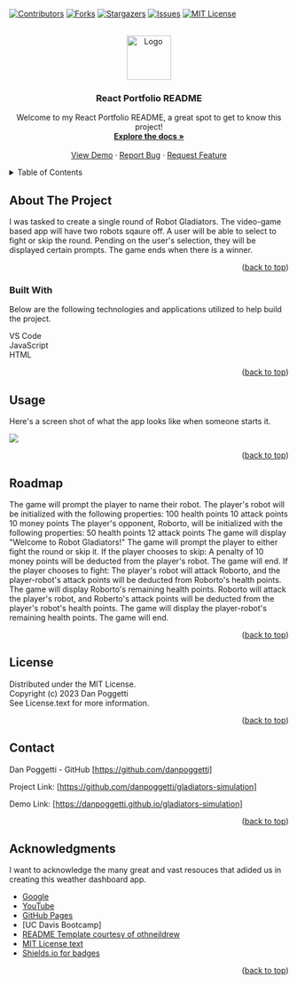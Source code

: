 <a name="readme-top"></a>

[![Contributors][contributors-shield]][contributors-url]
[![Forks][forks-shield]][forks-url]
[![Stargazers][stars-shield]][stars-url]
[![Issues][issues-shield]][issues-url]
[![MIT License][license-shield]][license-url]

<!-- PROJECT LOGO -->
<br />
<div align="center">
    <img src="./src/images/logo.png" alt="Logo" width="80" height="80">

  <h3 align="center">React Portfolio README</h3>

  <p align="center">
    Welcome to my React Portfolio README, a great spot to get to know this project!
    <br />
    <a href="https://github.com/danpoggetti/gladiators-simulation"><strong>Explore the docs »</strong></a>
    <br />
    <br />
    <a href="https://danpoggetti.github.io/gladiators-simulation/">View Demo</a>
    ·
    <a href="https://github.com/danpoggetti/gladiators-simulation/issues">Report Bug</a>
    ·
    <a href="https://github.com/danpoggetti/gladiators-simulation/issues">Request Feature</a>
  </p>
</div>

<!-- TABLE OF CONTENTS -->
<details>
  <summary>Table of Contents</summary>
  <ol>
    <li>
      <a href="#about-the-project">About The Project</a>
      <ul>
        <li><a href="#built-with">Built With</a></li>
      </ul>
    </li>
    <li><a href="#getting-started">Getting Started</a></li>
    <li><a href="#usage">Usage</a></li>
    <li><a href="#roadmap">Roadmap</a></li>
    <li><a href="#contributing">Contributing</a></li>
    <li><a href="#license">License</a></li>
    <li><a href="#contact">Contact</a></li>
    <li><a href="#acknowledgments">Acknowledgments</a></li>
  </ol>
</details>

<!-- ABOUT THE PROJECT -->

## About The Project

I was tasked to create a single round of Robot Gladiators. The video-game based app will have two robots sqaure off. A user will be able to select to fight or skip the round. Pending on the user's selection, they will be displayed certain prompts. The game ends when there is a winner.

<p align="right">(<a href="#readme-top">back to top</a>)</p>

### Built With

Below are the following technologies and applications utilized to help build the project.<br>

VS Code<br>
JavaScript<br>
HTML<br>

<p align="right">(<a href="#readme-top">back to top</a>)</p>

## Usage

Here's a screen shot of what the app looks like when someone starts it.

![](./src/images/react_port_live_view.png)

<p align="right">(<a href="#readme-top">back to top</a>)</p>

<!-- ROADMAP -->

## Roadmap

The game will prompt the player to name their robot.
The player's robot will be initialized with the following properties:
100 health points
10 attack points
10 money points
The player's opponent, Roborto, will be initialized with the following properties:
50 health points
12 attack points
The game will display "Welcome to Robot Gladiators!"
The game will prompt the player to either fight the round or skip it.
If the player chooses to skip:
A penalty of 10 money points will be deducted from the player's robot.
The game will end.
If the player chooses to fight:
The player's robot will attack Roborto, and the player-robot's attack points will be deducted from Roborto's health points.
The game will display Roborto's remaining health points.
Roborto will attack the player's robot, and Roberto's attack points will be deducted from the player's robot's health points.
The game will display the player-robot's remaining health points.
The game will end.

<p align="right">(<a href="#readme-top">back to top</a>)</p>

<!-- LICENSE -->

## License

Distributed under the MIT License.<br>
Copyright (c) 2023 Dan Poggetti<br>
See License.text for more information.

<p align="right">(<a href="#readme-top">back to top</a>)</p>

<!-- CONTACT -->

## Contact

Dan Poggetti - GitHub [https://github.com/danpoggetti]

Project Link: [https://github.com/danpoggetti/gladiators-simulation]

Demo Link: [https://danpoggetti.github.io/gladiators-simulation]

<p align="right">(<a href="#readme-top">back to top</a>)</p>

<!-- ACKNOWLEDGMENTS -->

## Acknowledgments

I want to acknowledge the many great and vast resouces that adided us in creating this weather dashboard app.

- [Google](https://www.google.com)
- [YouTube](https://www.youtube.com)
- [GitHub Pages](https://pages.github.com)
- [UC Davis Bootcamp]
- [README Template courtesy of othneildrew](https://github.com/othneildrew/Best-README-Template)
- [MIT License text](https://mit-license.org/license.txt)
- [Shields.io for badges](https://shields.io/)

<p align="right">(<a href="#readme-top">back to top</a>)</p>

<!-- MARKDOWN LINKS & IMAGES -->
<!-- https://www.markdownguide.org/basic-syntax/#reference-style-links -->

[contributors-shield]: https://img.shields.io/github/contributors-anon/danpoggetti/gladiators-simulation?style=for-the-badge
[contributors-url]: https://github.com/danpoggetti/gladiators-simulation/graphs/contributors
[forks-shield]: https://img.shields.io/github/forks/danpoggetti/gladiators-simulation?style=for-the-badge
[forks-url]: https://github.com/danpoggetti/gladiators-simulation/network/members
[stars-shield]: https://img.shields.io/github/stars/danpoggetti/gladiators-simulation?style=for-the-badge
[stars-url]: https://github.com/danpoggetti/gladiators-simulation/stargazers
[issues-shield]: https://img.shields.io/github/issues/danpoggetti/gladiators-simulation?style=for-the-badge
[issues-url]: https://github.com/danpoggetti/gladiators-simulation/issues
[license-shield]: https://img.shields.io/github/license/danpoggetti/gladiators-simulation?style=for-the-badge
[license-url]: https://github.com/danpoggetti/gladiators-simulation/blob/main/LICENSE
[product-screenshot]: images/screenshot.png
